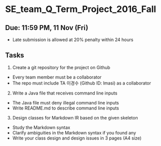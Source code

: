 # SE_team_Q_Term_Project_2016_Fall


## Due: 11:59 PM, 11 Nov (Fri)
- Late submission is allowed at 20% penalty within 24 hours


## Tasks
1. Create a git repository for the project on Github
  *  Every team member must be a collaborator
  *  The repo must include TA 이경수 (Github ID: lmasi) as a collaborator
2. Write a Java file that receives command line inputs
  *  The Java file must deny illegal command line inputs
  *  Write README.md to describe command line inputs
3. Design classes for Markdown IR based on the given skeleton
  *  Study the Markdown syntax
  *  Clarify ambiguities in the Markdown syntax if you found any
  *  Write your class design and design issues in 3 pages (A4 size)
